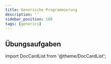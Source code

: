 ```yaml
---
title: Generische Programmierung
description: ''
sidebar_position: 180
tags: [generics]
---
```


## Übungsaufgaben
import DocCardList from '@theme/DocCardList';

<DocCardList />
